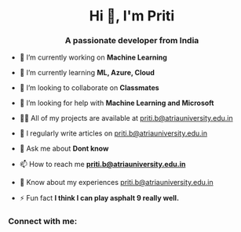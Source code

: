 <h1 align="center">Hi 👋, I'm Priti</h1>
<h3 align="center">A passionate developer from India</h3>

- 🔭 I’m currently working on **Machine Learning**

- 🌱 I’m currently learning **ML, Azure, Cloud**

- 👯 I’m looking to collaborate on **Classmates**

- 🤝 I’m looking for help with **Machine Learning and Microsoft**

- 👨‍💻 All of my projects are available at [priti.b@atriauniversity.edu.in](priti.b@atriauniversity.edu.in)

- 📝 I regularly write articles on [priti.b@atriauniversity.edu.in](priti.b@atriauniversity.edu.in)

- 💬 Ask me about **Dont know**

- 📫 How to reach me **priti.b@atriauniversity.edu.in**

- 📄 Know about my experiences [priti.b@atriauniversity.edu.in](priti.b@atriauniversity.edu.in)

- ⚡ Fun fact **I think I can play asphalt 9 really well.**

<h3 align="left">Connect with me:</h3>
<p align="left">
</p>
